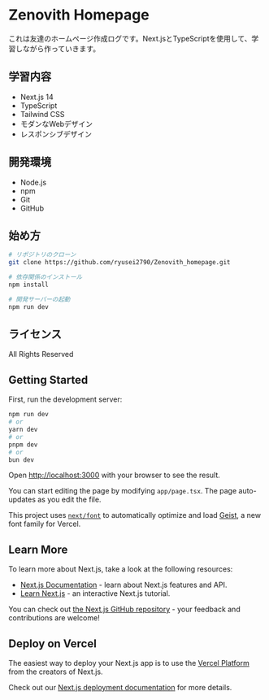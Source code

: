 # Zenovith Homepage

これは友達のホームページ作成ログです。Next.jsとTypeScriptを使用して、学習しながら作っていきます。

## 学習内容
- Next.js 14
- TypeScript
- Tailwind CSS
- モダンなWebデザイン
- レスポンシブデザイン

## 開発環境
- Node.js
- npm
- Git
- GitHub

## 始め方

```bash
# リポジトリのクローン
git clone https://github.com/ryusei2790/Zenovith_homepage.git

# 依存関係のインストール
npm install

# 開発サーバーの起動
npm run dev
```

## ライセンス
All Rights Reserved

## Getting Started

First, run the development server:

```bash
npm run dev
# or
yarn dev
# or
pnpm dev
# or
bun dev
```

Open [http://localhost:3000](http://localhost:3000) with your browser to see the result.

You can start editing the page by modifying `app/page.tsx`. The page auto-updates as you edit the file.

This project uses [`next/font`](https://nextjs.org/docs/app/building-your-application/optimizing/fonts) to automatically optimize and load [Geist](https://vercel.com/font), a new font family for Vercel.

## Learn More

To learn more about Next.js, take a look at the following resources:

- [Next.js Documentation](https://nextjs.org/docs) - learn about Next.js features and API.
- [Learn Next.js](https://nextjs.org/learn) - an interactive Next.js tutorial.

You can check out [the Next.js GitHub repository](https://github.com/vercel/next.js) - your feedback and contributions are welcome!

## Deploy on Vercel

The easiest way to deploy your Next.js app is to use the [Vercel Platform](https://vercel.com/new?utm_medium=default-template&filter=next.js&utm_source=create-next-app&utm_campaign=create-next-app-readme) from the creators of Next.js.

Check out our [Next.js deployment documentation](https://nextjs.org/docs/app/building-your-application/deploying) for more details.
